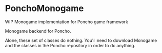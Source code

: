 # PonchoMonogame
WIP Monogame implementation for Poncho game framework

Monogame backend for Poncho.

Alone, these set of classes do nothing. You'll need to download Monogame and the classes in the Poncho repository in order to do anything.
